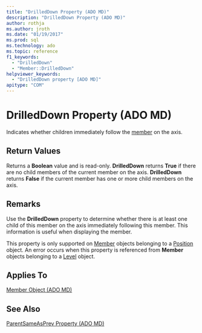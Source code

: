 ```yaml
---
title: "DrilledDown Property (ADO MD)"
description: "DrilledDown Property (ADO MD)"
author: rothja
ms.author: jroth
ms.date: "01/19/2017"
ms.prod: sql
ms.technology: ado
ms.topic: reference
f1_keywords:
  - "DrilledDown"
  - "Member::DrilledDown"
helpviewer_keywords:
  - "DrilledDown property [ADO MD]"
apitype: "COM"
---
```

# DrilledDown Property (ADO MD)
Indicates whether children immediately follow the [member](./member-object-ado-md.md) on the axis.  
  
## Return Values  
 Returns a **Boolean** value and is read-only. **DrilledDown** returns **True** if there are no child members of the current member on the axis. **DrilledDown** returns **False** if the current member has one or more child members on the axis.  
  
## Remarks  
 Use the **DrilledDown** property to determine whether there is at least one child of this member on the axis immediately following this member. This information is useful when displaying the member.  
  
 This property is only supported on [Member](./member-object-ado-md.md) objects belonging to a [Position](./position-object-ado-md.md) object. An error occurs when this property is referenced from **Member** objects belonging to a [Level](./level-object-ado-md.md) object.  
  
## Applies To  
 [Member Object (ADO MD)](./member-object-ado-md.md)  
  
## See Also  
 [ParentSameAsPrev Property (ADO MD)](./parentsameasprev-property-ado-md.md)